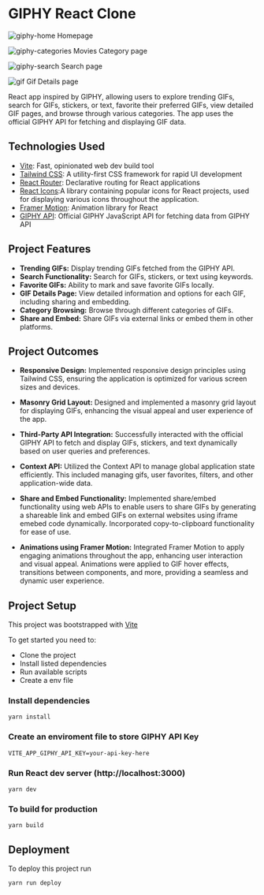 # GIPHY React Clone
![giphy-home](https://github.com/user-attachments/assets/aa44360b-38da-4e22-aef3-96fab0d316ad)
Homepage

![giphy-categories](https://github.com/user-attachments/assets/35e719f0-9972-46d9-b10a-199c6bcf17ba)
Movies Category page

![giphy-search](https://github.com/user-attachments/assets/159ba5c3-5b8b-4536-bfbd-8a35f7771f97)
Search page

![gif](https://github.com/user-attachments/assets/43e038bf-e969-4cbb-8a04-d1c174a32c30)
Gif Details page


React app inspired by GIPHY, allowing users to explore trending GIFs, search for GIFs, stickers, or text, favorite their preferred GIFs, view detailed GIF pages, and browse through various categories. The app uses the official GIPHY API for fetching and displaying GIF data.

## Technologies Used

- [Vite](https://vitejs.dev/): Fast, opinionated web dev build tool
- [Tailwind CSS](https://tailwindcss.com/): A utility-first CSS framework for rapid UI development
- [React Router](https://reactrouter.com/): Declarative routing for React applications
- [React Icons](https://react-icons.github.io/react-icons/):A library containing popular icons for React projects, used for displaying various icons throughout the application.
- [Framer Motion](https://www.framer.com/motion/introduction/): Animation library for React
- [GIPHY API](https://developers.giphy.com/docs/api/#quick-start-guide): Official GIPHY JavaScript API for fetching data from GIPHY API

## Project Features

- **Trending GIFs:** Display trending GIFs fetched from the GIPHY API.
- **Search Functionality:** Search for GIFs, stickers, or text using keywords.
- **Favorite GIFs:** Ability to mark and save favorite GIFs locally.
- **GIF Details Page:** View detailed information and options for each GIF, including sharing and embedding.
- **Category Browsing:** Browse through different categories of GIFs.
- **Share and Embed:** Share GIFs via external links or embed them in other platforms.

## Project Outcomes

- **Responsive Design:** Implemented responsive design principles using Tailwind CSS, ensuring the application is optimized for various screen sizes and devices.
- **Masonry Grid Layout:** Designed and implemented a masonry grid layout for displaying GIFs, enhancing the visual appeal and user experience of the app.

- **Third-Party API Integration:** Successfully interacted with the official GIPHY API to fetch and display GIFs, stickers, and text dynamically based on user queries and preferences.

- **Context API:** Utilized the Context API to manage global application state efficiently. This included managing gifs, user favorites, filters, and other application-wide data.

- **Share and Embed Functionality:** Implemented share/embed functionality using web APIs to enable users to share GIFs by generating a shareable link and embed GIFs on external websites using iframe emebed code dynamically. Incorporated copy-to-clipboard functionality for ease of use.

- **Animations using Framer Motion:** Integrated Framer Motion to apply engaging animations throughout the app, enhancing user interaction and visual appeal. Animations were applied to GIF hover effects, transitions between components, and more, providing a seamless and dynamic user experience.

## Project Setup

This project was bootstrapped with [Vite](https://vitejs.dev/guide/)

To get started you need to:

- Clone the project
- Install listed dependencies
- Run available scripts
- Create a env file

### Install dependencies

```
yarn install
```

### Create an enviroment file to store GIPHY API Key

```
VITE_APP_GIPHY_API_KEY=your-api-key-here
```

### Run React dev server (http://localhost:3000)

```
yarn dev
```

### To build for production

```
yarn build
```

## Deployment

To deploy this project run

```
yarn run deploy
```
